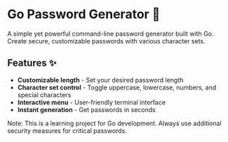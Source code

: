 # Go Password Generator 🔐

A simple yet powerful command-line password generator built with Go. Create secure, customizable passwords with various character sets.

## Features ✨
- **Customizable length** - Set your desired password length
- **Character set control** - Toggle uppercase, lowercase, numbers, and special characters
- **Interactive menu** - User-friendly terminal interface
- **Instant generation** - Get passwords in seconds


Note: This is a learning project for Go development. Always use additional security measures for critical passwords.
